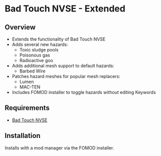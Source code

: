 # Bad Touch NVSE - Extended

## Overview
- Extends the functionality of Bad Touch NVSE
- Adds several new hazards:
  - Toxic sludge pools
  - Poisonous gas
  - Radioactive goo
- Adds additional mesh support to default hazards:
  - Barbed Wire
- Patches hazard meshes for popular mesh replacers:
  - Lumen
  - MAC-TEN
- Includes FOMOD installer to toggle hazards without editing Keywords

## Requirements
- [Bad Touch NVSE](https://www.nexusmods.com/newvegas/mods/83782)

## Installation
Installs with a mod manager via the FOMOD installer.